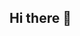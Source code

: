 ## Hi there 👋

<!--Meu nome é gabriel cordeiro

Estou estudando na Alura
Estou me desenvolvendo na linguagem JavaScript
Utilizo esse espaço para minha organização e compartilhamento dos meu projetos desenvolvidos
**bielito018/bielito018** is a ✨ _special_ ✨ repository because its `README.md` (this file) appears on your GitHub profile.

![](https://media.tenor.com/zDUT9yR2Zz0AAAAM/big-buger-eat-buger.gif)
